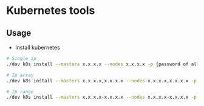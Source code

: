# Kubernetes tools

## Usage

- Install kubernetes

``` bash
# Single ip
./dev k8s install --masters x.x.x.x --nodes x.x.x.x -p {password of all machines}

# Ip array
./dev k8s install --masters x.x.x.x,x.x.x.x --nodes x.x.x.x,x.x.x.x -p {password of all machines}

# Ip range
./dev k8s install --masters x.x.x.x-x.x.x.x --nodes x.x.x.x-x.x.x.x -p {password of all machines}
```
